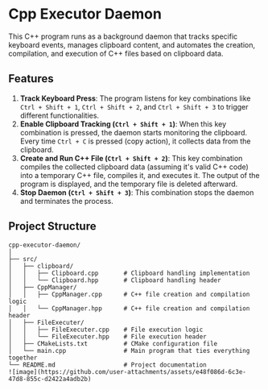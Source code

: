 # Cpp Executor Daemon

This C++ program runs as a background daemon that tracks specific keyboard events, manages clipboard content, and automates the creation, compilation, and execution of C++ files based on clipboard data. 

## Features
1. **Track Keyboard Press**: The program listens for key combinations like `Ctrl + Shift + 1`, `Ctrl + Shift + 2`, and `Ctrl + Shift + 3` to trigger different functionalities.
2. **Enable Clipboard Tracking (`Ctrl + Shift + 1`)**: When this key combination is pressed, the daemon starts monitoring the clipboard. Every time `Ctrl + C` is pressed (copy action), it collects data from the clipboard.
3. **Create and Run C++ File (`Ctrl + Shift + 2`)**: This key combination compiles the collected clipboard data (assuming it's valid C++ code) into a temporary C++ file, compiles it, and executes it. The output of the program is displayed, and the temporary file is deleted afterward.
4. **Stop Daemon (`Ctrl + Shift + 3`)**: This combination stops the daemon and terminates the process.

## Project Structure

```plaintext
cpp-executor-daemon/
│
├── src/
│   ├── clipboard/
│   │   ├── Clipboard.cpp       # Clipboard handling implementation
│   │   └── Clipboard.hpp       # Clipboard handling header
│   ├── CppManager/
│   │   ├── CppManager.cpp      # C++ file creation and compilation logic
│   │   └── CppManager.hpp      # C++ file creation and compilation header
│   ├── FileExecuter/
│   │   ├── FileExecuter.cpp    # File execution logic
│   │   └── FileExecuter.hpp    # File execution header
│   ├── CMakeLists.txt          # CMake configuration file
│   └── main.cpp                # Main program that ties everything together
└── README.md                   # Project documentation
![image](https://github.com/user-attachments/assets/e48f086d-6c3e-47d8-855c-d2422a4adb2b)
